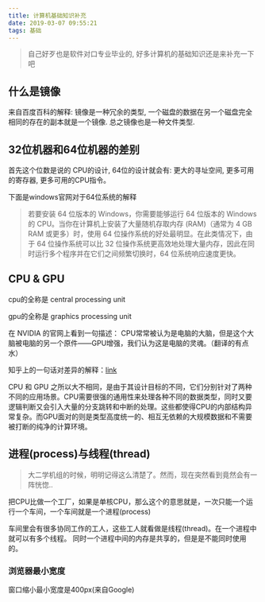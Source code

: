 ```yaml
---
title: 计算机基础知识补充
date: 2019-03-07 09:55:21
tags: 基础
---
```


> 自己好歹也是软件对口专业毕业的, 好多计算机的基础知识还是来补充一下吧

## 什么是镜像

来自百度百科的解释: 镜像是一种冗余的类型, 一个磁盘的数据在另一个磁盘完全相同的存在的副本就是一个镜像.
总之镜像也是一种文件类型.

## 32位机器和64位机器的差别

首先这个位数是说的 CPU的设计, 64位的设计就会有: 更大的寻址空间,  更多可用的寄存器, 更多可用的CPU指令。

下面是windows官网对于64位系统的解释
> 若要安装 64 位版本的 Windows，你需要能够运行 64 位版本的 Windows 的 CPU。当你在计算机上安装了大量随机存取内存 (RAM)（通常为 4 GB RAM 或更多）时，使用 64 位操作系统的好处最明显。在此类情况下，由于 64 位操作系统可以比 32 位操作系统更高效地处理大量内存，因此在同时运行多个程序并在它们之间频繁切换时，64 位系统响应速度更快。

## CPU & GPU

cpu的全称是 central processing unit

gpu的全称是 graphics processing unit

在 NVIDIA 的官网上看到一句描述： CPU常常被认为是电脑的大脑，但是这个大脑被电脑的另一个原件——GPU增强，我们认为这是电脑的灵魂。（翻译的有点水）

知乎上的一句话对差异的解释：[link](https://www.zhihu.com/question/19903344/answer/96081382)

CPU 和 GPU 之所以大不相同，是由于其设计目标的不同，它们分别针对了两种不同的应用场景。CPU需要很强的通用性来处理各种不同的数据类型，同时又要逻辑判断又会引入大量的分支跳转和中断的处理。这些都使得CPU的内部结构异常复杂。而GPU面对的则是类型高度统一的、相互无依赖的大规模数据和不需要被打断的纯净的计算环境。

## 进程(process)与线程(thread)

> 大二学机组的时候，明明记得这么清楚了。然而，现在突然看到竟然会有一阵恍惚..

把CPU比做一个工厂，如果是单核CPU，那么这个的意思就是，一次只能一个运行一个车间，一个车间就是一个进程(process)

车间里会有很多协同工作的工人，这些工人就看做是线程(thread)。在一个进程中就可以有多个线程。
同时一个进程中间的内存是共享的，但是是不能同时使用的。

### 浏览器最小宽度

窗口缩小最小宽度是400px(来自Google)

